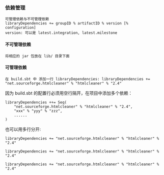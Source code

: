 ### 依赖管理
	可管理依赖与不可管理依赖
	libraryDependencies += groupID % artifactID % version [% configuration]
	version: 可以是 latest.integration, latest.milestone
#### 不可管理依赖
	将相应的 jar 包放在 lib/ 目录下面
#### 可管理依赖
	在 build.sbt 中 添加一行 libraryDependencies: libraryDependencies += "net.sourceforge.htmlcleaner" % "htmlcleaner" % "2.4"

因为 build.sbt 的配置行必须用空行隔开，在项目中添加多个依赖：

	libraryDependencies ++= Seq(
		"net.sourceforge.htmlcleaner" % "htmlcleaner" % "2.4",
		"xxx" % "yyy" % "zzz",
		......
	)
也可以用多行分开:

	libraryDependencies += "net.sourceforge.htmlcleaner" % "htmlcleaner" % "2.4"

	libraryDependencies += "net.sourceforge.htmlcleaner" % "htmlcleaner" % "2.4"

	libraryDependencies += "net.sourceforge.htmlcleaner" % "htmlcleaner" % "2.4"


